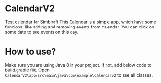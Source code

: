 # CalendarV2
Test calendar for Simbiroft
This Calendar is a simple app, which have some funcions: like adding and removing events from calendar.
You can click on some date to see events on this day.
# How to use?
Make sure you are using Java 8 in your project. If not, add below code to build.gradle file.
Open `CalendarV2\app\src\main\java\com\example\calendarv2` to see all classes.
